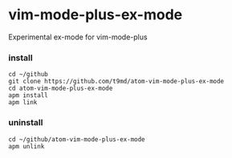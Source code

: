# vim-mode-plus-ex-mode

Experimental ex-mode for vim-mode-plus

### install

```
cd ~/github
git clone https://github.com/t9md/atom-vim-mode-plus-ex-mode
cd atom-vim-mode-plus-ex-mode
apm install
apm link
```

### uninstall

```
cd ~/github/atom-vim-mode-plus-ex-mode
apm unlink
```
